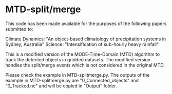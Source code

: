 # MTD-split/merge
This code has been made available for the purposes of the following papers submitted to: 

Climate Dynamics: "An object-based climatology of precipitation systems in Sydney, Australia"
Science: "Intensification of sub-hourly heavy rainfall"

This is a modified version of the MODE-Time-Domain (MTD) algorithm to track the detected objects in gridded datasets. The modified version handles the split/merge events which is not considered in the original MTD.

Please check the example in MTD-splitmerge.py.
The outputs of the example in MTD-splitmerge.py are "0_Connected_objects" and "0_Tracked.nc" and will be copied in "Output" folder. 
